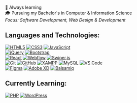 <br>🌱 Always learning
<br>🎓 Pursuing my Bachelor's in Computer & Information Science
<br>*Focus: Software Development, Web Design & Development*
  
<h2 align="left">Languages and Technologies:</h2>  

[![HTML5](https://img.shields.io/badge/HTML5-E34F26?logo=html5&logoColor=fff)](https://developer.mozilla.org/docs/Web/HTML)
[![CSS3](https://img.shields.io/badge/CSS3-1572B6?logo=css3&logoColor=fff)](https://developer.mozilla.org/docs/Web/CSS)
[![JavaScript](https://img.shields.io/badge/JavaScript-F7DF1E?logo=javascript&logoColor=000)](https://developer.mozilla.org/docs/Web/JavaScript)  
[![jQuery](https://img.shields.io/badge/jQuery-0769AD?logo=jquery&logoColor=fff)](https://api.jquery.com/)
[![Bootstrap](https://img.shields.io/badge/Bootstrap-7952B3?logo=bootstrap&logoColor=fff)](https://getbootstrap.com/docs/)  
[![React](https://img.shields.io/badge/React-61DAFB?logo=react&logoColor=000)](https://react.dev/)
[![Webflow](https://img.shields.io/badge/Webflow-146EF5?logo=webflow&logoColor=fff)](https://university.webflow.com/)
[![Swiper.js](https://img.shields.io/badge/Swiper.js-6332F6?logo=swiper&logoColor=fff)](https://swiperjs.com/)  
[![Git](https://img.shields.io/badge/Git-F05032?logo=git&logoColor=fff)](https://git-scm.com/doc)
[![GitHub](https://img.shields.io/badge/GitHub-181717?logo=github&logoColor=fff)](https://docs.github.com/)
[![XAMPP](https://img.shields.io/badge/XAMPP-F37623?logo=xampp&logoColor=fff)](https://www.apachefriends.org/docs.html)
[![MySQL](https://img.shields.io/badge/MySQL-4479A1?logo=mysql&logoColor=fff)](https://dev.mysql.com/doc/)
[![VS Code](https://img.shields.io/badge/VS%20Code-007ACC?logo=visualstudiocode&logoColor=fff)](https://code.visualstudio.com/docs)  
[![Figma](https://img.shields.io/badge/Figma-F24E1E?logo=figma&logoColor=fff)](https://help.figma.com/hc/en-us)
[![Adobe XD](https://img.shields.io/badge/Adobe%20XD-FF61F6?logo=adobexd&logoColor=fff)](https://helpx.adobe.com/support/xd.html)
[![Balsamiq](https://img.shields.io/badge/Balsamiq-FF6600?logoColor=fff)](https://balsamiq.com/wireframes/)  

<h2 align="left">Currently Learning:</h2>  

[![PHP](https://img.shields.io/badge/PHP-777BB4?logo=php&logoColor=fff)](https://www.php.net/docs.php)
[![WordPress](https://img.shields.io/badge/WordPress-21759B?logo=wordpress&logoColor=fff)](https://developer.wordpress.org/)
